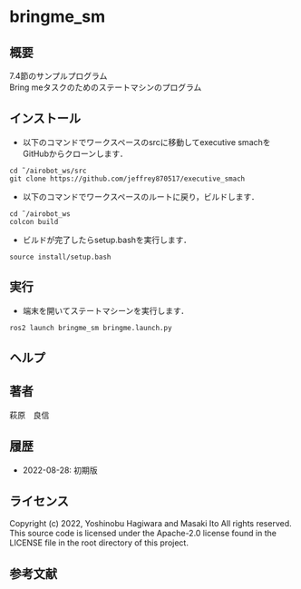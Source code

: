 # bringme_sm
## 概要
7.4節のサンプルプログラム  
Bring meタスクのためのステートマシンのプログラム

## インストール
  - 以下のコマンドでワークスペースのsrcに移動してexecutive smachをGitHubからクローンします．
  ```
  cd ˜/airobot_ws/src
  git clone https://github.com/jeffrey870517/executive_smach
  ```
  - 以下のコマンドでワークスペースのルートに戻り，ビルドします．
  ```
  cd ˜/airobot_ws
  colcon build
  ```
  - ビルドが完了したらsetup.bashを実行します．
  ```
  source install/setup.bash
  ```

## 実行
  - 端末を開いてステートマシーンを実行します．
  ```
  ros2 launch bringme_sm bringme.launch.py
  ```

## ヘルプ

## 著者
萩原　良信

## 履歴
- 2022-08-28: 初期版

## ライセンス
Copyright (c) 2022, Yoshinobu Hagiwara and Masaki Ito
All rights reserved.
This source code is licensed under the Apache-2.0 license found in the LICENSE file in the root directory of this project.

## 参考文献
